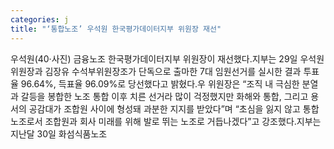 ```yaml
---
categories: j
title: "‘통합노조’ 우석원 한국평가데이터지부 위원장 재선"
---
```

우석원(40·사진) 금융노조 한국평가데이터지부 위원장이 재선했다.지부는 29일 우석원 위원장과 김장유 수석부위원장조가 단독으로 출마한 7대 임원선거를 실시한 결과 투표율 96.64%, 득표율 96.09%로 당선했다고 밝혔다.우 위원장은 “조직 내 극심한 분열과 갈등을 봉합한 노조 통합 이후 치른 선거라 많이 걱정했지만 화해와 통합, 그리고 용서의 공감대가 조합원 사이에 형성돼 과분한 지지를 받았다”며 “초심을 잃지 않고 통합노조로서 조합원과 회사 미래를 위해 발로 뛰는 노조로 거듭나겠다”고 강조했다.지부는 지난달 30일 화섬식품노조